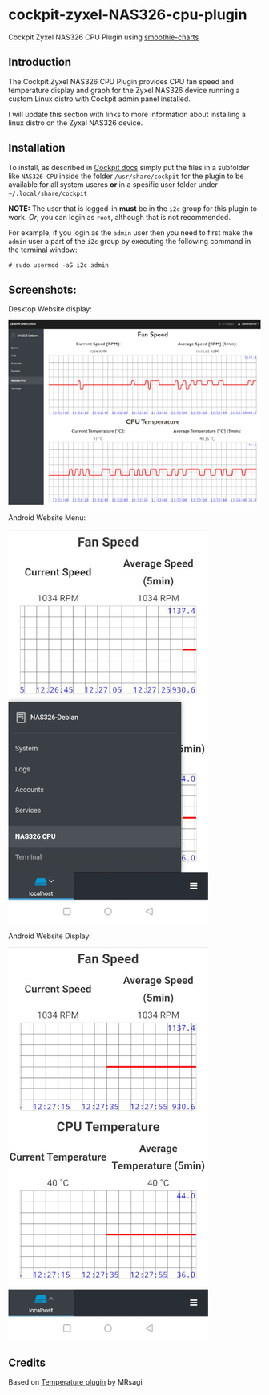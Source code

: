 # cockpit-zyxel-NAS326-cpu-plugin

Cockpit Zyxel NAS326 CPU Plugin using [smoothie-charts](http://smoothiecharts.org)

## Introduction

The Cockpit Zyxel NAS326 CPU Plugin provides CPU fan speed and temperature
display and graph for the Zyxel NAS326 device running a custom Linux distro
with Cockpit admin panel installed.

I will update this section with links to more information about installing
a linux distro on the Zyxel NAS326 device.

## Installation

To install, as described in [Cockpit docs](https://cockpit-project.org/blog/creating-plugins-for-the-cockpit-user-interface.html) 
simply put the files in a subfolder like `NAS326-CPU` inside the folder `/usr/share/cockpit` for 
the plugin to be available for all system useres **or** in a spesific user folder 
under `~/.local/share/cockpit`

**NOTE:** The user that is logged-in **must** be in the `i2c` group for this plugin to work.
*Or*, you can login as `root`, although that is not recommended.

For example, if you login as the `admin` user then you need to first make the 
`admin` user a part of the `i2c` group by executing the following command in
the terminal window:

```
# sudo usermod -aG i2c admin
```

## Screenshots:

Desktop Website display:

![PC_web_display](./screenshots/PC_web_display.png?raw=true)


Android Website Menu:

![Android_web_menu](./screenshots/Android_web_menu.jpg?raw=true)


Android Website Display:

![Android_web_display](./screenshots/Android_web_display.jpg?raw=true)


## Credits

Based on [Temperature plugin](https://github.com/MRsagi/cockpit-temperature-plugin) by MRsagi